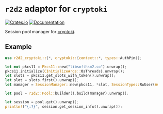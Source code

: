 # `r2d2` adaptor for `cryptoki`

[![Crates.io](https://img.shields.io/crates/v/r2d2-cryptoki.svg)](https://crates.io/crates/r2d2-cryptoki)
[![Documentation](https://docs.rs/r2d2-cryptoki/badge.svg)](https://docs.rs/r2d2-cryptoki/)

Session pool manager for [cryptoki](https://github.com/parallaxsecond/rust-cryptoki/).

## Example

```rust no_run
use r2d2_cryptoki::{*, cryptoki::{context::*, types::AuthPin}};

let mut pkcs11 = Pkcs11::new("libsofthsm2.so").unwrap();
pkcs11.initialize(CInitializeArgs::OsThreads).unwrap();
let slots = pkcs11.get_slots_with_token().unwrap();
let slot = slots.first().unwrap();
let manager = SessionManager::new(pkcs11, *slot, SessionType::RwUser(AuthPin::new("fedcba".to_string())));

let pool = r2d2::Pool::builder().build(manager).unwrap();

let session = pool.get().unwrap();
println!("{:?}", session.get_session_info().unwrap());
```
